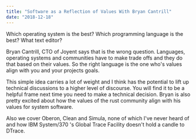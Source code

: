 ```yaml
---
title: "Software as a Reflection of Values With Bryan Cantrill"
date: "2018-12-18"
---
```


Which operating system is the best? Which programming language is the best? What text editor?

Bryan Cantrill, CTO of Joyent says that is the wrong question. Languages, operating systems and communities have to make trade offs and they do that based on their values. So the right language is the one who's values align with you and your projects goals.

This simple idea carries a lot of weight and I think has the potential to lift up technical discussions to a higher level of discourse. You will find it to be a helpful frame next time you need to make a technical decision. Bryan is also pretty excited about how the values of the rust community align with his values for system software.

Also we cover Oberon, Clean and Simula, none of which I've never heard of and how IBM System/370 's Global Trace Facility doesn't hold a candle to DTrace.
